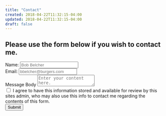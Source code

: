 ```yaml
---
title: "Contact"
created: 2018-04-22T11:32:15-04:00
updated: 2018-04-22T11:32:15-04:00
draft: false
---
```

Please use the form below if you wish to contact me.
---
<form class="ui form" netlify>
    <div class="field">
        <label>Name:</label>
        <input type="text" name="name" value="" placeholder="Bob Belcher">
    </div>
    <div class="field" pattern="[a-z0-9A-Z]" required>
        <label>Email:</label>
        <input type="email" name="email" value="" placeholder="bbelcher@burgers.com" pattern="[a-z0-9._%+-]+@[a-z0-9.-]+\.[a-z]{2,3}$" required>
    </div>
    <div class="field">
        <label>Message Body</label>
        <textarea rows="2" name="content" placeholder="Enter your content here." required></textarea>
    </div>
    <div class="field">
        <div class="ui checkbox">
            <input type="checkbox" class="" tabindex="0" required>
            <label>I agree to have this information stored and available for review by this sites admin, who may also use this info to contact me regarding the contents of this form.</label>
        </div>
    </div>
    <div data-netlify-recaptcha></div>
    <button type="submit" name="button" class="ui submit button">Submit</button>
</form>
